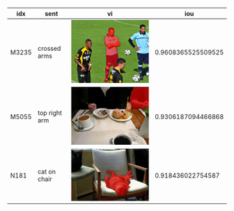 | idx | sent | vi | iou |
| --- | --- | --- | --- |
| M3235 | crossed arms | ![](visual-p1/refcoco_unc_ref14392_idx3235_pred_gud.png) | 0.9608365525509525 |
| M5055 | top right arm | ![](visual-p1/refcoco_unc_ref22999_idx5055_pred_gud.png) | 0.9306187094466868 |
| N181 | cat on chair | ![](visual-p1/refcoco_unc_ref928_idx181_pred_gud.png) | 0.918436022754587 |
